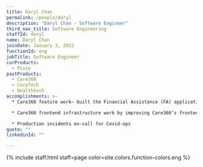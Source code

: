 ```yaml
---
title: Daryl Chan
permalink: /people/daryl
description: "Daryl Chan - Software Engineer"
third_nav_title: Software Engineering
staffId: daryl
name: Daryl Chan
joinDate: January 3, 2022
functionId: eng
jobTitle: Software Engineer
curProducts:
  - Pixie
pastProducts:
  - Care360
  - CorpTech
  - Healthtech
accomplishments: >-
  * Care360 feature work– built the Financial Assistance (FA) application flow

  * Care360 frontend infrastructure work by improving Care360’s frontend performance and reliability

  * Production incidents on-call for Covid-ops
quote: ""
linkedinId: ""

---
```


{% include staff.html staff=page color=site.colors.function-colors.eng %}
